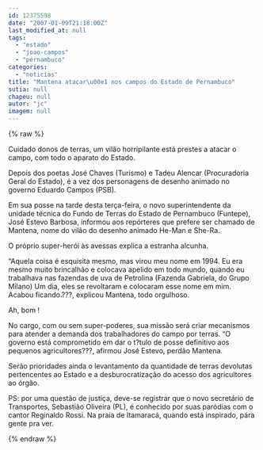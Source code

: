 ```yaml
---
id: 12375598
date: "2007-01-09T21:18:00Z"
last_modified_at: null
tags:
  - "estado"
  - "joao-campos"
  - "pernambuco"
categories:
  - "noticias"
title: "Mantena atacar\u00e1 nos campos do Estado de Pernambuco"
sutia: null
chapeu: null
autor: "jc"
imagem: null
---
```

{% raw %}
<p>Cuidado donos de terras, um vil&atilde;o horripilante est&aacute; prestes a atacar o campo, com todo o aparato do Estado.</p>
<p>Depois dos poetas Jos&eacute; Chaves (Turismo) e Tadeu Alencar (Procuradoria Geral do Estado), &eacute; a vez dos personagens de desenho animado no governo Eduardo Campos (PSB).</p>
<p>Em sua posse na tarde desta ter&ccedil;a-feira, o novo superintendente da unidade t&eacute;cnica do Fundo de Terras do Estado de Pernambuco (Funtepe), Jos&eacute; Estevo Barbosa, informou aos rep&oacute;rteres que prefere ser chamado de Mantena, nome do vil&atilde;o do desenho animado He-Man e She-Ra.</p>
<p>O pr&oacute;prio super-her&oacute;i &agrave;s avessas explica a estranha alcunha.</p>
<p>&ldquo;Aquela coisa &eacute; esquisita mesmo, mas virou meu nome em 1994. Eu era mesmo muito brincalh&atilde;o e colocava apelido em todo mundo, quando eu trabalhava nas fazendas de uva de Petrolina (Fazenda Gabriela, do Grupo Milano) Um dia, eles se revoltaram e colocaram esse nome em mim. Acabou ficando.???, explicou Mantena, todo orgulhoso.</p>
<p>Ah, bom !</p>
<p>No cargo, com ou sem super-poderes, sua miss&atilde;o ser&aacute; criar mecanismos para atender a demanda dos trabalhadores do campo por terras. &ldquo;O governo est&aacute; comprometido em dar o t?tulo de posse definitivo aos pequenos agricultores???, afirmou Jos&eacute; Estevo, perd&atilde;o Mantena.</p>
<p>Ser&atilde;o prioridades ainda o levantamento da quantidade de terras devolutas pertencentes ao Estado e a desburocratiza&ccedil;&atilde;o do acesso dos agricultores ao &oacute;rg&atilde;o.</p>
<p>PS: por uma quest&atilde;o de justi&ccedil;a, deve-se registrar que o novo secret&aacute;rio de Transportes, Sebasti&atilde;o Oliveira (PL), &eacute; conhecido por suas par&oacute;dias com o cantor Reginaldo Rossi. Na praia de Itamarac&aacute;, quando est&aacute; inspirado, p&aacute;ra gente pra ver.</p>
{% endraw %}